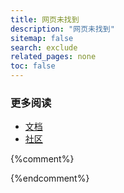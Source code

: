 ```yaml
---
title: 网页未找到
description: "网页未找到"
sitemap: false
search: exclude
related_pages: none
toc: false
---  
```


### 更多阅读

- [文档](https://www.rainbond.com/docs/stable/)
- [社区](https://t.goodrain.com)


{%comment%}
<script type="text/javascript">
  var GOOG_FIXURL_LANG = 'en';
  var GOOG_FIXURL_SITE = '{{ site.url }}'
</script>
<script type="text/javascript"
  src="http://linkhelp.clients.google.com/tbproxy/lh/wm/fixurl.js">
</script>
{%endcomment%}